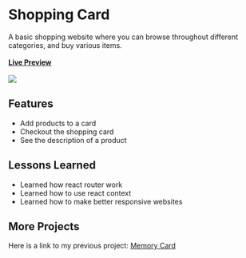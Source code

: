<h1>Shopping Card</h1>
A basic shopping website where you can browse throughout different categories, and buy various items.
</br></br><b><a href="https://shopping-cart-nu-orpin.vercel.app" target="_blank">Live Preview</a></b>
</br></br><img src="https://github.com/user-attachments/assets/87fc0f07-f728-4caa-8f30-aa1e6cb7a150">
<h2>Features</h2>
<ul>
  <li>Add products to a card</li>
  <li>Checkout the shopping card</li>
  <li>See the description of a product</li>
</ul>
<h2>Lessons Learned</h2>
<ul>
  <li>Learned how react router work</li>
  <li>Learned how to use react context</li>
  <li>Learned how to make better responsive websites</li>
</ul>
<h2>More Projects</h2>
<p>Here is a link to my previous project: <a href="https://github.com/Mustafa1908/memory-card">Memory Card</a></p>
